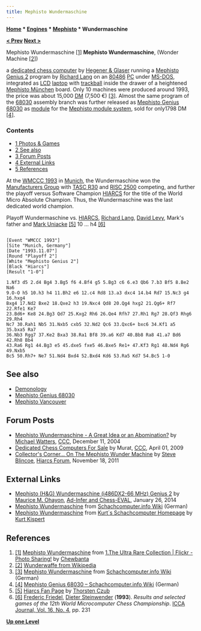 ```yaml
---
title: Mephisto Wundermaschine
---
```

**[Home](Home "Home") \* [Engines](Engines "Engines") \* [Mephisto](Mephisto "Mephisto") \* Wundermaschine**


**[< Prev](Mephisto_Vancouver "Mephisto Vancouver") [Next >](Mephisto_Genius_68030 "Mephisto Genius 68030")**



 [](https://www.flickr.com/photos/10261668@N05/6371786359/in/album-72157600923814103/) Mephisto Wundermaschine <a id="cite-note-1" href="#cite-ref-1">[1]</a> 
**Mephisto Wundermaschine**, (Wonder Machine <a id="cite-note-2" href="#cite-ref-2">[2]</a>)  

a [dedicated chess computer](Dedicated_Chess_Computers "Dedicated Chess Computers") by [Hegener & Glaser](Hegener_%26_Glaser "Hegener & Glaser") running a [Mephisto Genius 2](Chess_Genius "Chess Genius") program by [Richard Lang](Richard_Lang "Richard Lang") on an [80486](X86 "X86") [PC](IBM_PC "IBM PC") under [MS-DOS](MS-DOS "MS-DOS"), integrated as [LCD](https://en.wikipedia.org/wiki/Liquid-crystal_display) [laptop](https://en.wikipedia.org/wiki/Laptop) with [trackball](https://en.wikipedia.org/wiki/Trackball) inside the drawer of a heightened [Mephisto München](Mephisto_Module_Systems#Munchen "Mephisto Module Systems") board. Only 10 machines were produced around 1993, the price was about 15,000 [DM](https://en.wikipedia.org/wiki/Deutsche_Mark) (7,500 €) <a id="cite-note-3" href="#cite-ref-3">[3]</a>. Almost the same program of the [68030](68030 "68030") assembly branch was further released as [Mephisto Genius 68030](Mephisto_Genius_68030 "Mephisto Genius 68030") as [module](Module "Module") for the [Mephisto module system](Mephisto_Module_Systems "Mephisto Module Systems"), sold for only1798 DM <a id="cite-note-4" href="#cite-ref-4">[4]</a>. 



### Contents


* [1 Photos & Games](#photos-.26-games)
* [2 See also](#see-also)
* [3 Forum Posts](#forum-posts)
* [4 External Links](#external-links)
* [5 References](#references)






At the [WMCCC 1993](WMCCC_1993 "WMCCC 1993") in [Munich](https://en.wikipedia.org/wiki/Munich), the Wundermaschine won the [Manufacturers Group](WMCCC_1993#Manufacturers "WMCCC 1993") with [TASC R30](TASC_R30 "TASC R30") and [RISC 2500](RISC_2500 "RISC 2500") competing, and further the playoff versus Software Champion [HIARCS](HIARCS "HIARCS") for the title of the World Micro Absolute Champion. Thus, the Wundermaschine was the last dedicated world champion.



 [](http://www.thorstenczub.de/hiarcs.html) 
Playoff Wundermaschine vs. [HIARCS](HIARCS "HIARCS"), [Richard Lang](Richard_Lang "Richard Lang"), [David Levy](David_Levy "David Levy"), Mark's father and [Mark Uniacke](Mark_Uniacke "Mark Uniacke") <a id="cite-note-5" href="#cite-ref-5">[5]</a> 10 ... h4 <a id="cite-note-6" href="#cite-ref-6">[6]</a>




```

[Event "WMCCC 1993"]
[Site "Munich, Germany"]
[Date "1993.11.07"]
[Round "Playoff 2"]
[White "Mephisto Genius 2"]
[Black "Hiarcs"]
[Result "1-0"]

1.Nf3 d5 2.d4 Bg4 3.Bg5 f6 4.Bf4 g5 5.Bg3 c6 6.e3 Qb6 7.b3 Bf5 8.Be2 Na6 
9.O-O h5 10.h3 h4 11.Bh2 e6 12.c4 Rd8 13.a3 dxc4 14.b4 Rd7 15.Nc3 g4 16.hxg4 
Bxg4 17.Nd2 Bxe2 18.Qxe2 h3 19.Nxc4 Qd8 20.Qg4 hxg2 21.Qg6+ Rf7 22.Rfe1 Ke7 
23.Bd6+ Ke8 24.Bg3 Qd7 25.Kxg2 Rh6 26.Qe4 Rfh7 27.Rh1 Rg7 28.Qf3 Rhg6 29.Rh4 
Nc7 30.Rah1 Nb5 31.Nxb5 cxb5 32.Nd2 Qc6 33.Qxc6+ bxc6 34.Kf1 a5 35.bxa5 Ra7 
36.Nb3 Rgg7 37.Ke2 Bxa3 38.Ra1 Bf8 39.a6 Kd7 40.Bb8 Ra8 41.a7 Bd6 42.Rh8 Bb4 
43.Ra6 Rg1 44.Bg3 e5 45.dxe5 fxe5 46.Bxe5 Re1+ 47.Kf3 Rg1 48.Nd4 Rg6 49.Nxb5 
Bc5 50.Rh7+ Ne7 51.Nd4 Bxd4 52.Bxd4 Kd6 53.Ra5 Kd7 54.Bc5 1-0

```

## See also


* [Demonology](Category:Demonology "Category:Demonology")
* [Mephisto Genius 68030](Mephisto_Genius_68030 "Mephisto Genius 68030")
* [Mephisto Vancouver](Mephisto_Vancouver "Mephisto Vancouver")


## Forum Posts


* [Mephisto Wundermaschine - A Great Idea or an Abomination?](https://www.stmintz.com/ccc/index.php?id=400288) by [Michael Watters](Mike_Watters "Mike Watters"), [CCC](CCC "CCC"), December 11, 2004
* [Dedicated Chess Computers For Sale](http://www.talkchess.com/forum/viewtopic.php?t=27271) by Murat, [CCC](CCC "CCC"), April 01, 2009
* [Collector's Corner... On The Mephisto Wunder Machine](http://hiarcs.net/forums/viewtopic.php?t=4530) by [Steve Blincoe](Steve_Blincoe "Steve Blincoe"), [Hiarcs Forum](Computer_Chess_Forums "Computer Chess Forums"), November 18, 2011


## External Links


* [Mephisto (H&G) Wundermaschine (i486DX2-66 MHz) Genius 2](http://chesseval.com/RareBoard/WunderMaschine.htm) by [Maurice M. Ohayon](index.php?title=Maurice_M._Ohayon&action=edit&redlink=1 "Maurice M. Ohayon (page does not exist)"), [Ad-Infer and Chess-EVAL](http://chesseval.com/index.html), January 26, 2014
* [Mephisto Wundermaschine](http://www.schach-computer.info/wiki/index.php/Mephisto_Wundermaschine) from [Schachcomputer.info Wiki](http://www.schach-computer.info/wiki/index.php/Hauptseite_En) (German)
* [Mephisto Wundermaschine](http://www.schachcomputer.at/rarwundermaschine.htm) from [Kurt´s Schachcomputer Homepage](http://www.schachcomputer.at/) by [Kurt Kispert](Kurt_Kispert "Kurt Kispert")


## References


1. <a id="cite-ref-1" href="#cite-note-1">[1]</a> [Mephisto Wundermaschine](https://www.flickr.com/photos/10261668@N05/6371786359/in/album-72157600923814103/) from [1.The Ultra Rare Collection | Flickr - Photo Sharing!](https://www.flickr.com/photos/10261668@N05/albums/72157600923814103) by [Chewbanta](Steve_Blincoe "Steve Blincoe")
2. <a id="cite-ref-2" href="#cite-note-2">[2]</a> [Wunderwaffe from Wikipedia](https://en.wikipedia.org/wiki/Wunderwaffe)
3. <a id="cite-ref-3" href="#cite-note-3">[3]</a> [Mephisto Wundermaschine](http://www.schach-computer.info/wiki/index.php/Mephisto_Wundermaschine) from [Schachcomputer.info Wiki](http://www.schach-computer.info/wiki/index.php/Hauptseite_En) (German)
4. <a id="cite-ref-4" href="#cite-note-4">[4]</a> [Mephisto Genius 68030 – Schachcomputer.info Wiki](https://www.schach-computer.info/wiki/index.php?title=Mephisto_Genius_68030) (German)
5. <a id="cite-ref-5" href="#cite-note-5">[5]</a> [Hiarcs Fan Page](http://www.thorstenczub.de/hiarcs.html) by [Thorsten Czub](Thorsten_Czub "Thorsten Czub")
6. <a id="cite-ref-6" href="#cite-note-6">[6]</a> [Frederic Friedel](Frederic_Friedel "Frederic Friedel"), [Dieter Steinwender](Dieter_Steinwender "Dieter Steinwender") (**1993**). *Results and selected games of the 12th World Microcomputer Chess Championship*. [ICCA Journal, Vol. 16, No. 4](ICGA_Journal#16_4 "ICGA Journal"), pp. 231

**[Up one Level](Mephisto "Mephisto")**







 
